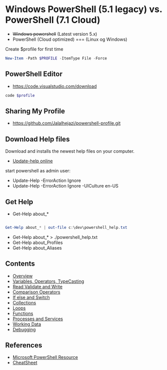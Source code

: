 
# Windows PowerShell (5.1 legacy) vs. PowerShell (7.1 Cloud)

- ~~Windows powershell~~  (Latest version 5.x)
- PowerShell          (Cloud optimized) === (Linux og Windows)

Create $profile for first time
```powershell
New-Item -Path $PROFILE -ItemType File -Force
```

## PowerShell Editor

- https://code.visualstudio.com/download


```powershell
code $profile
```


## Sharing My Profile

- https://github.com/Jalalhejazi/powershell-profile.git




## Download Help files

Download and installs the newest help files on your computer.

- [Update-help online ](https://docs.microsoft.com/da-dk/powershell/module/Microsoft.PowerShell.Core/Update-Help?view=powershell-5.1)

start powershell as admin user:
- Update-Help -ErrorAction Ignore 
- Update-Help -ErrorAction Ignore -UICulture en-US



## Get Help 
- Get-Help about_* 

```powershell

Get-Help about_* | out-file c:\dev\powershell_help.txt

```


- Get-Help about_*  > ./powershell_help.txt
- Get-Help about_Profiles
- Get-Help about_Aliases


## Contents
- [Overview](overview.md)
- [Variables, Operators, TypeCasting](building_blocks.md)
- [Read Validate and Write](read_validate.md)
- [Comparison Operators](comparison.md)
- [If else and Switch](conditional.md)
- [Collections](collections.md)
- [Loops](loops.md)
- [Functions](functions.md)
- [Processes and Services](process_and_service.md)
- [Working Data](data.ps1)
- [Debugging](debug/demo01.ps1)


## References
- [Microsoft PowerShell Resource](https://docs.microsoft.com/en-us/powershell)
- [CheatSheet](https://ss64.com/ps/)



